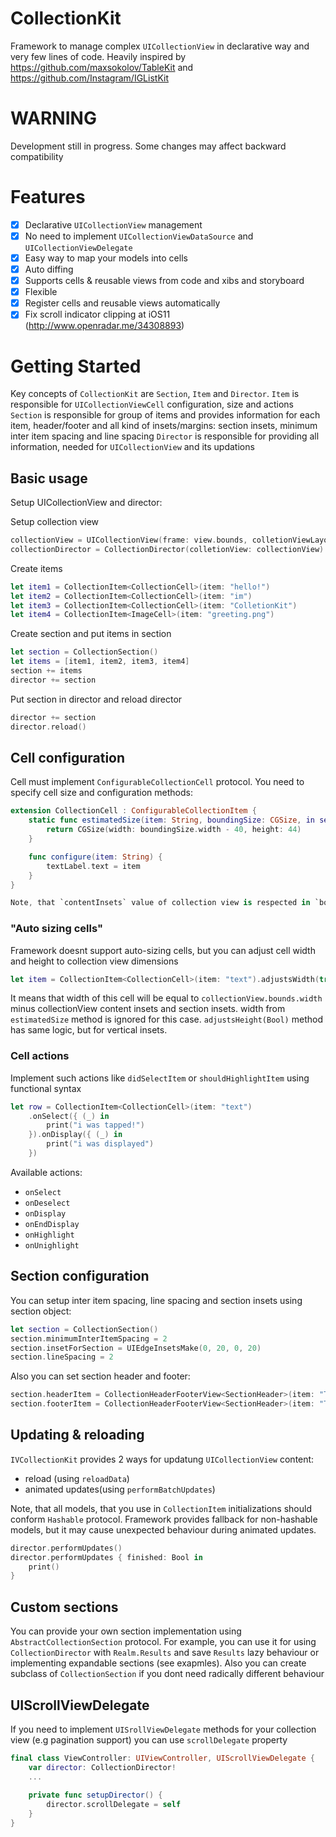 # CollectionKit


Framework to manage complex `UICollectionView` in declarative way and very few lines of code.
Heavily inspired by https://github.com/maxsokolov/TableKit and https://github.com/Instagram/IGListKit


# WARNING

Development still in progress. Some changes may affect backward compatibility


# Features
 - [x] Declarative `UICollectionView` management
 - [x] No need to implement `UICollectionViewDataSource` and `UICollectionViewDelegate`
 - [x] Easy way to map your models into cells
 - [x] Auto diffing
 - [x] Supports cells & reusable views from code and xibs and storyboard
 - [x] Flexible
 - [x] Register cells and reusable views automatically
 - [x] Fix scroll indicator clipping at iOS11 (http://www.openradar.me/34308893)

# Getting Started

Key concepts of `CollectionKit` are `Section`, `Item` and `Director`. 
`Item` is responsible for `UICollectionViewCell` configuration, size and actions
`Section` is responsible for group of items and provides information for each item, header/footer and all kind of insets/margins: section insets, minimum inter item spacing and line spacing
`Director` is responsible for providing all information, needed for `UICollectionView` and its updations

## Basic usage

Setup UICollectionView and director: 

 Setup collection view
 ```swift
collectionView = UICollectionView(frame: view.bounds, colletionViewLayout: UICollectionViewFlowLayout())
collectionDirector = CollectionDirector(colletionView: collectionView)
 ```

 Create items
 ```swift
 let item1 = CollectionItem<CollectionCell>(item: "hello!")
 let item2 = CollectionItem<CollectionCell>(item: "im")
 let item3 = CollectionItem<CollectionCell>(item: "ColletionKit")
 let item4 = CollectionItem<ImageCell>(item: "greeting.png")
 ```

 Create section and put items in section
 ```swift
 let section = CollectionSection()
 let items = [item1, item2, item3, item4]
section += items
director += section
 ```

 Put section in director and reload director
 ```swift
director += section
director.reload()
 ``` 

## Cell configuration
Cell must implement `ConfigurableCollectionCell` protocol. You need to specify cell size and configuration methods:
```swift
extension CollectionCell : ConfigurableCollectionItem {
    static func estimatedSize(item: String, boundingSize: CGSize, in section: AbstractCollectionSection) -> CGSize {
        return CGSize(width: boundingSize.width - 40, height: 44)
    }

    func configure(item: String) {
        textLabel.text = item
    }
}

Note, that `contentInsets` value of collection view is respected in `boundingSize` parameter
```
### "Auto sizing cells"

Framework doesnt support auto-sizing cells, but you can adjust cell width and height to collection view dimensions

```swift
let item = CollectionItem<CollectionCell>(item: "text").adjustsWidth(true)
```

It means that width of this cell will be equal to `collectionView.bounds.width` minus collectionView content insets and section insets. width from `estimatedSize` method is ignored for this case. `adjustsHeight(Bool)` method has same logic, but for vertical insets.


### Cell actions
Implement such actions like `didSelectItem` or `shouldHighlightItem` using functional syntax
```swift
let row = CollectionItem<CollectionCell>(item: "text")
    .onSelect({ (_) in
        print("i was tapped!")
    }).onDisplay({ (_) in
        print("i was displayed")
    })
```
Available actions:
- `onSelect`
- `onDeselect`
- `onDisplay`
- `onEndDisplay`
- `onHighlight`
- `onUnighlight`

## Section configuration
You can setup inter item spacing, line spacing and section insets using section object:
```swift
let section = CollectionSection()
section.minimumInterItemSpacing = 2
section.insetForSection = UIEdgeInsetsMake(0, 20, 0, 20)
section.lineSpacing = 2
```
Also you can set section header and footer:
```swift
section.headerItem = CollectionHeaderFooterView<SectionHeader>(item: "This is header", kind: UICollectionView.elementKindSectionHeader)
section.footerItem = CollectionHeaderFooterView<SectionHeader>(item: "This is header", kind: UICollectionView.elementKindSectionHeader)
```

## Updating & reloading

`IVCollectionKit` provides 2 ways for updatung `UICollectionView` content:
- reload (using `reloadData`)
- animated updates(using `performBatchUpdates`)

Note, that all models, that you use in `CollectionItem` initializations should conform `Hashable` protocol. Framework provides fallback for non-hashable models, but it may cause unexpected behaviour during animated updates.
```swift
director.performUpdates()
director.performUpdates { finished: Bool in
    print()
}
```

## Custom sections
You can provide your own section implementation using `AbstractCollectionSection` protocol. For example, you can use it for using `CollectionDirector` with `Realm.Results` and save `Results` lazy behaviour or implementing expandable sections (see exapmles). Also you can create subclass of `CollectionSection` if you dont need radically different behaviour 

## UIScrollViewDelegate
If you need to implement `UISrollViewDelegate` methods for your collection view (e.g pagination support) you can use `scrollDelegate` property

```swift
final class ViewController: UIViewController, UIScrollViewDelegate {
    var director: CollectionDirector!
    ...
    
    private func setupDirector() {
        director.scrollDelegate = self
    }
}
```
